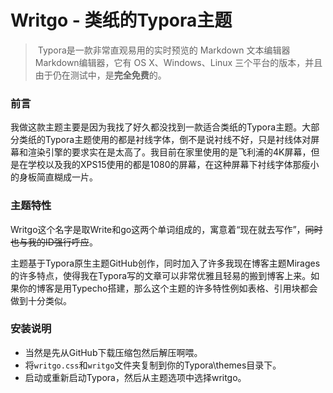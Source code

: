 # Writgo - 类纸的Typora主题

> ​	Typora是一款非常直观易用的实时预览的 Markdown 文本编辑器Markdown编辑器，它有 OS X、Windows、Linux 三个平台的版本，并且由于仍在测试中，是**完全免费**的。
### 前言
​	我做这款主题主要是因为我找了好久都没找到一款适合类纸的Typora主题。大部分类纸的Typora主题使用的都是衬线字体，倒不是说衬线不好，只是衬线体对屏幕和渲染引擎的要求实在是太高了。我目前在家里使用的是飞利浦的4K屏幕，但是在学校以及我的XPS15使用的都是1080的屏幕，在这种屏幕下衬线字体那瘦小的身板简直糊成一片。

### 主题特性

​	Writgo这个名字是取Write和go这两个单词组成的，寓意着“现在就去写作”，~~同时也与我的ID强行呼应~~。

​	主题基于Typora原生主题GitHub创作，同时加入了许多我现在博客主题Mirages的许多特点，使得我在Typora写的文章可以非常优雅且轻易的搬到博客上来。如果你的博客是用Typecho搭建，那么这个主题的许多特性例如表格、引用块都会做到十分类似。

### 安装说明

- 当然是先从GitHub下载压缩包然后解压啊喂。
- 将<code>writgo.css</code>和<code>writgo</code>文件夹复制到你的Typora\themes目录下。
- 启动或重新启动Typora，然后从主题选项中选择writgo。





